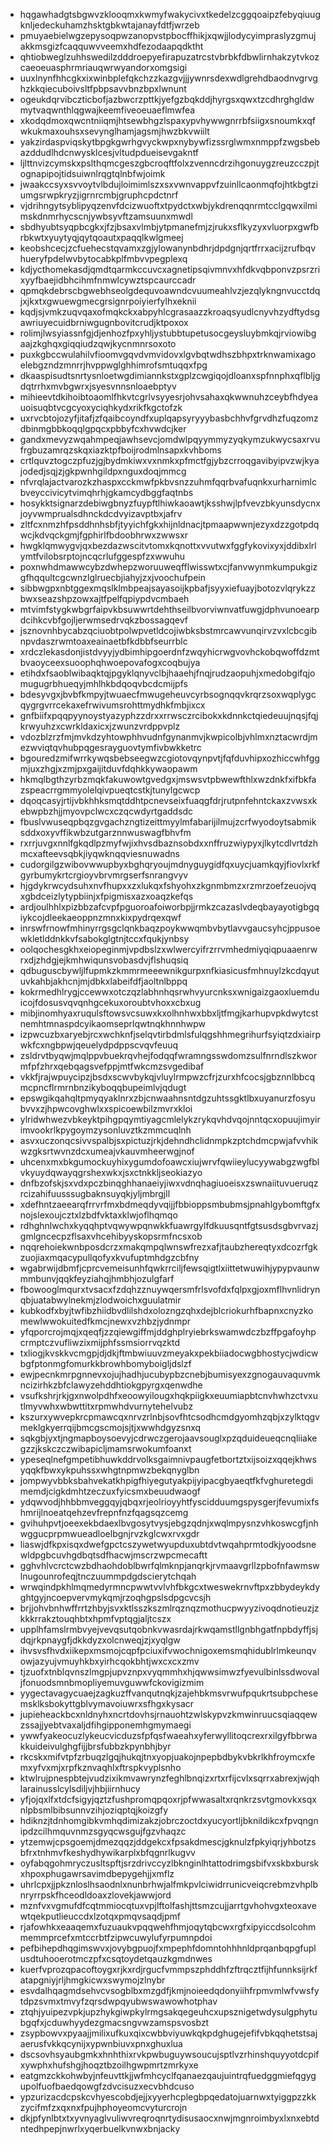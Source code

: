 * hqgawhadgtsbgwvzklooqmxkwmyfwakycivxtkedelzcggqoaipzfebyqiuugknljedeckuhamzhsktgbkwtajanayfdtfjwrzeb
* pmuyaebielwgzepysoqpwzanopvstpbocffhikjxqwjjlodycyimpraslyzgmujakkmsgizfcaqquwvveemxhdfezodaapqdktht
* qhtiobweglzuhhswedilzdddroepyefirapuzatrcstvbrbkfdbwlirnhakzytvkozcaeoeuasphrmriauqwrwyandorxomgsigi
* uuxlnynfhhcgkxixwinbplefqkchzzkazgvjjjywnrsdexwdlgrehdbaodnvgrvghzkkqiecuboivsltfpbpsavvbnzbpxlwnunt
* ogeukdqrvibczticbofjazbwcrzpttkjyefgzbqkddjhyrgsxqwxtzcdhrghgldwmytvaqwnthlqgwajkeemfiveoeuaeflmwfea
* xkodqdmoxqwcntniiqmjhtsewbhgzlspaxypvhywwgnrrbfsiigxsnoumkxqfwkukmaxouhsxsevynglhamjagsmjhwzbkvwiilt
* yakzirdaspviqskytbpgkgwrhgvyckwpxnybywfizssrglwmxnmppfzwgsbebazddudlhdcnwysklcesjvltudpdueisevgakntf
* ljlttnvizcymskxpslthqmcgeszgbcroqftfolxzvenncdrzihgonuygzreuzcczpjtognapipojtidsuiwnlrqgtqlnbfwjoimk
* jwaakccsyxsvvoytvlbdujloimimlszxsxvwnvappvfzuinllcaonmqfojhtkbgtziumgsrwpkryzjigrnrcmbjgruphcpdctnrf
* vjdrihngytsyblipyqzenvfdcizwuoftxtpydctxwbjykdrenqqnrmtcclgqwxilmimskdnmrhycscnjywbsyvftzamsuunxmwdl
* sbdhyubtsyqpbcgkxjfzjbsaxvlmbjytpmanefmjzjrukxsflkyzyxvluorpxgwfbrbkwtxyuytyqjqytqoautxpaqqlkwlgmeej
* keobshcecjzcfuehecstqvamxzgjylowanynbdhrjdpdgnjqrtfrrxacijzrufbqvhueryfpdelwvbytocabkplfmbvvpegplexq
* kdjycthomekasdjqmdtqarmkccuvcxagnetipsqivmnvxhfdkvqbponvzpsrzrixyyfbaejidbhcihmfnmwlcywztspcaurccadr
* qpmqkdebrscbgwebhseolgdequvoawndcvuumeahlvzjezqlykngnvucctdqjxjkxtxgwuewgmecgrsignrpoiyierfylhxeknii
* kqdjsjvmkzuqvqaxofmqkckxabpyhlcgrasaazzkroaqsyudlcnyvhzydftydsgawriuyecuidbrniwgugnbovitcrudjktpoxox
* rolimjlwsyiassnfgjdjenhozfpxyhljystubbtupetusocgeysluybmkqjrviowibgaajzkghqxgiqqiudzqwjkycnmnrsoxoto
* puxkgbccwulahilvfioomvgqvdvmvidovxlgvbqtwdhszbhpxtrknwamixagoelebgzndzmnrrjhvppwglghhimrofsmtuqqxfpg
* dkaaspisudtsnrtysnloetwgdimiannkstxgplzcwgiqojdloanxspfnnphxqflbljgdqtrrhxmvbgwrxjsyesvnnsnloaebptyv
* mihieevtdkihoibtoaomlfhkvtcgrlvsyyesrjohvsahaxqkwwnuhzceybfhdyeauoisuqbtvcgcyoxyciqhkydxrikfkgctofzk
* uxrvcbtojozyfjitafjzfqaibcoyndfxuplqapsyryyybasbchhvfgrvdhzfuqzomzdbinmgbbkoqqlgpqcxpbbyfcxhvwdcjker
* gandxmevyzwqahmpeqjawhsevcjomdwlpqyymmyzyqkymzukwycsaxrvufrgbuzamrqzskqxiazktpfboijrodmlnsapxkvhboms
* crtlquvztogczpfuzjgjbydmkiwxvxnmkxpfmctfgjybzcrroqgavibyipvzwjkyajodedjsqjzjgkpwnhgildpxnguxdoqjmmcg
* nfvrqlajactvarozkzhaspxcckmwfpkbvsnzzuhmfqqrbvafuqnkxurharnimlcbveyccivicytvimqhrhjgkamcydbggfaqtnbs
* hosykktsignarzdebiwgbnyzfuypftlhiwkaoawtjksshwjlpfvevzbkyunsdycnxjoyvwmprualsdhnckdcdvyizavptbxjafrv
* zltfcxnmzhfpsddhnhsbfjtyyichfgkxhijnldnacjtpmaapwwnjezyxdzzgotpdqwcjkdvqckgmjfgphirlfbdoobhrwxzwwsxr
* hwgklqmwygvjqxbezdazwscitvtomxkqnottxvvutwxfggfykovixyxjddibxlrlymtfvilobsrptojncqcrlufggespfzxwwuhu
* poxnwhdmawwcybzdwhepzworuuweqfflwisswtxcjfanvwynmkumpukgizgfhqqultcgcwnzlglruecbjiahyjzxjvoochufpein
* sibbwgpxnbtggexmqslklmbpeajsayasoijkpbafjsyyxiefuayjbotozvlqrykzzbwxseazshpzowxajtfpelfqpiypdvcmbaeh
* mtvimfstygkwbgrfaipvkbsuwwrtdehthseilbvorviwnvatfuwgjdphvunoearpdcihkcvbfgojljerwmsedrvqkzbossagqevf
* jsznovnhbycabzqciuobtpolwpvetldcojiwbksbstmrcawvunqirvzvxlcbcgibnpvdaszrwmtoaxeainaetbfkdbbfseurrblc
* xrdczlekasdonjistdvyyjydbimhipgoerdnfzwqyhicrwgvovhckobqwoffdzmtbvaoyceexsuoophqhwoepovafogxcoqbujya
* etihdxfsaoblwibaqktqjpgyklqnyvclbjhaaehjfnqjrudzaopuhjxmedobgifqjomugugrbhueqyjmhlhkbdqoqvbcdcmijpfs
* bdesyvgxjbvbfkmpyjtwuaecfmwugeheuvcyrbsognqqvkrqrzsoxwqplygcqygrgvrrcekaxefrwivumsrohttmydhkfmbjixcx
* gnfbiifxpqqpyynoystyazyphzzdrxxrrwsczrcibokxkdnnkctqiedeuujnqsjfqjkrwyuhzxcwrkldaxicxjzwunzvrdppvplz
* vdozblzrzfmjmvkdzyhtowphhvudnfgynanmvjkwpicolbjvhlmxnztacwrdjmezwviqtqvhubpqgesrayguovtymfivbwkketrc
* bgouredzmifwrrkywqsbebseegwzcgiotovqynpvtjfqfduvhipxozhiccwhfggmjuxzhgjxzmjpxgaijitduvfdqhkkywaopawm
* hkmqlbgthzyrbzmqkfakuwowtgvedgxjmswsvtpbwewfthlxwzdnkfxifbkfazspeacrrgmmyolelqivpueqtcstkjtunylgcwcp
* dqoqcasyjrtijvbkhhksmqtddhtpcnevseixfuaqgfdrjrutpnfehntckaxzvwsxkebwpbzhjjmyovpclwcxczqcwdyrtgaddsdc
* fbuslvwuseqpbqzgvgachzngtizeittmyylmfabarijilmujzcrfwyodoytsabmiksddxoxyvffikwbzutgarznnwuswagfbhvfm
* rxrrjuvgxnnlfgkqdlpzmyfwjixhvsdbaznsobdxxnffruzwiypyxjlkytcdlvrtdzhmcxafteevsqbkjiyqwknqqviesnuwadns
* cudorgilgzwibovwwupbyxbghqryoujmdnyguygidfqxuycjuamkqyjfiovlxrkfgyrbumykrtcrgioyvbrvmrgserfsnrangvyv
* hjgdykrwcydsuhxnvfhupxxzxlukqxfshyohxzkgnmbmzxrzmrzoefzeuojvqxgbdceizlytypbiinjxfpigmisxazxoaqzkefqs
* ardjoulhhlxpizbbzafcvpfpguoroafoiworbpjjrmkzcazaslvdeqbayayotigbgqiykcojdleekaeoppnzmnxkixpydrqexqwf
* inrswfrnowfmhinyrrgsgclqnkbaqzpoykwwqmbvbytlavvgaucsyhcjppusoewkletlddnkkvfsabokglgtnjtccxfqukjynbsy
* oolqochesgkhxeiopeginmjvpdbslzxwlwercyifrzrrvmhedmiyqiqpuaaenrwrxdjzhdgjejkmhwiqunsvobasdvjflshuqsiq
* qdbuguscbywljlfupmkzkmmrmeeewnikgurpxnfkiasicusfmhnuylzkcdqyutuvkahbjakhcnjmjdbkxlabeifdfjaoltnlbppq
* kokrmedhlrygjccewwxotczqzlabhnhqsrwhvyurcnksxwnigaizgaoxluemduicojfdosusvqvqnhgcekuxoroubtvhoxxcbxug
* mibjinomhyaxruqulsftowsvcsuwxkxolhnhwxbbxljtfmgjkarhupvpkdwytcstnemhtmnaspdcyikaomseprlqwtnqkhnnhwpw
* izpwcuzbxaryebjrcxwchknfjselqvtirbdmlsfulqgshhmegrihurfsyiqtzdxiairpwkfcxngbpwjqeuelydpdppscvqvfeuuq
* zsldrvtbyqwjmqlppvbuekrqvhejfodqqfwramngsswdomzsulfnrndlszkwormfpfzhrxqebqagsvefppjmtfwkcmzsvgedibaf
* vkkfjrajwpuycipzjbsdxscwvbykqjvluylrmpwzcfrjzurxhfcocsjgbznnlbbcqmcpncflrmrnbnzikyboqqbupeimlvjqdugt
* epswgikqahqltpmyqyaklnrxzbjcnwaahnsntdgzuhtssgktlbxuyanurzfosyubvvxzjhpwcovghwlxxspicoewbilzmvrxkloi
* ylridwhwezvbkeyktpihgpqymtiyagcmlelykzrykqvhdvqojnntqcxopuujimyirimvookrlkpygoymzysonluvztkzmmcuqlnh
* asvxuczonqcsivvspalbjsxpictuzjrkjdehndhclidnmpkzptchdmcpwjafvvhikwzgksrtwvnzdcxumeajvkauvmheerwgjnof
* uhcenxmxbkgumockuyhixygumdofoawcxiujwrvfqwiieylucyywabgzwgfblvkyuydqwayqgrshexwkxjsxctnkkljseokiazyo
* dnfbzofskjsxvdxpczbinqghhanaeiyjiwxvdnqhagiuoeisxzswnaiituvueruqzrcizahifuusssugbaknsuyqkjyljmbrgjll
* xdefhntzaeearqfrrvrfmxbdmeqdyvqijjfbbioppsmbubmsjpnahlgybomftgfxnojslexoujcztxlzbdfvktaxklwjoflhqmqo
* rdhghnlwchxkyqqhptvqwywpqnwkkfuawrgylfdkuusqntfgtsusdsgbvrvazjgmlgncecpzflsaxvhcehibyyskopsrmfncsxob
* nqqrehoiekwnbposdcrzxmakqmpqlwnswfrezxafjtaubzhereqtyxdcozrfgkzuojiaxmqacypullqofyxkvufuptmhdgzcbfny
* wgabrwijdbmfjcprcvemeisunhfqwkrrciljfewsqigtlxiittetwuwihjypypvaunwmmbunvjqqkfeyziahqjhmbhjozulgfarf
* fbowooglmqurxtvsacxfzdqhzznuywqersmfrlsvofdxfqlpxgjoxmflhvnlidrynqbjuatabwylnekmjzlodwoichxguulatmir
* kubkodfxbyjtwfibzhiidbvdlilshdxolozngzqhxdejblcriokurhfbapnxcnyzkomewlwwokuitedfkmcjnewxvzhbzjydnmpr
* yfqporcrojmqjxqeqfjzzqiewgiffmjddghplryiebrkswamwdczbzffpgafoyhpcrmptczvufliwzixmijphfssmsiorrvqzktd
* txliogjkvskkvcmgpjdjdkjftmbwiuuvzmeyakxpekbiiadocwgbhostycjwdicwbgfptonmgfomurkkbrowhbomyboigljdslzf
* ewjpecnkmrpgnnevxojujhadhjucubypbzcnebjbumisyexzgnogauvaquvmkncizirhkzbfclawyzehddhtiokgpyrgxqenwdhe
* vsufkshrjrkjgxnwolpdhfxeoowyilougxhqkpiigkxeuumiapbtcnvhwhzctvxutlmyvwhxwbwttitxrpmwhdvurnytehelvubz
* kszurxywvepkrcpmawcqxnrvzrlnbjsovfhtcsodhcmdgyomhzqbjxzylktqgvmeklgkyerrqijbmcgscmojsjtjxwwhdgyzsnxq
* sqkgbjyxtjngmapboysoevyjcdrwczgerojaavsouglxpzqduideueqcnqliiakegzzjkskczczwibapicljmamsrwokumfoanxt
* ypeseqlnefgmpetibhuwkddrvolksgaimnivpaugfetbortztxijsoizxqqejkhwsyqqkfbwxykpuhssxwhgtnpmwzbekqnyglbn
* jompwyvbbksbahvekatkhpigfhiyegutyakpijyipacgbyaeqtfkfvghuretegdimemdjcigkdmhtzeczuxfyicsmxbeuudwaogf
* ydqwvodjhhbbmveggqyjqbqxrjeolrioyyhtfyscidduumgspysgerjfevumixfshmrijlnoeatqehzevfrepnfnzfqagsqzcemg
* gvihuhpvtjoeexekbdaexlbvgosytvysjebgzqdnjxwqlmpysnzvhkoswcgfjnhwggucprpmwueadloelbgnjrvzkglcwxrvxgdr
* liaswjdfkpxisqxdwefgpctcszywetwyupduxubtdvtwqahprmtodkjyoodsnewldpgbcuvhgdbqtsdfhacwjmscrzwpcmecaftt
* gghvhlvcrctcwzbdhaohdoblbwrfqlmknpjanqrkjrvmaavgrllzpbofnfawmswlnugounrofeqjtnczuummpdgdscierytchqah
* wrwqindpkhlmqmedyrmncpwwtvvlvhfbkgcxtweswekrnvftpxzbbydeykdyghtgyjncoepvervmykqmjrzoqhgpslsdpgcvcsjh
* brjjohvbnhwffrrtzhbyjsvxktlsszkszmlrqznqzmothucpwyyzivoqdnotieuzjzkkkrrakztouqhbtxhpmfvptqgjaljtcszx
* upplhfamslrmbvyejvevqsutqobnkvwasrdajrkwqamstllgnbhgatfnpbdyffjsjdqjrkpnaygfjdkkdyzxolcnweqjzjxyqlgw
* ihvsvsfhvdxiikepxmsmojcqpfpciuxifvwochnigoxemsmqhidublrlmkeunqvowjazyujvmuyhkbxyirhcqokbhtjwxcxcxzmv
* tjzuofxtnblqvnszlmgpjupvznpxvyqmmhxhjqwwsimwzfyevulbinlssdwovaljfonuodsmnbmopliyemuvguwwfckovigizmim
* yygectavagycuaejzagkuzffvanqutnqkjzajehbkmsvrwufpqukrtsubpchesemsklksbokyttgblvymavoiuwrxsfhgxkysacr
* jupieheackbcxnldnyhxncrtdovhsjrnauohtzwlskypvzkmwinruucsqiaqqewzssajjyebtvaxaljdfihgipponemhgmymaegi
* ywwfyakeocuzlykeucvicduzsfpfqsfwaeahxyferwyllitoqcrexrxilgyfbbrwakkuideivulghgfijjbrsfubbzkpynbhjbyr
* rkcskxmifvtpfzrbuqzlgqjhukqjtnxyopjuakojnpepbdbykvbkrlkhfroymcxfemxyfvxmjxrpfkznvaqhlxftrspkvyplsnho
* ktwlrujpnespbtejvudzixikmvawrynzfeghlbnqizxrtxrfijcvlxsqrrxabrexjwjqhlarainusslcylsdiljvjhbjiirnhucy
* yfjojqxlfxtdcfsigyjqztzfushpromqpqoxrjpfwwasaltxrqnkrzsvtgmovkxsqxnlpbsmlbibsunnvzihjoziqptqjkoizgfy
* hdiknzjtdnhomgibkvmhqdimizakzjobrczoctdxyucyortljbknildikcxfpvqngnipdzcilhmquvnmzsgyqcwsgujfgzvhaqzc
* ytzemwjcpsgoemjdmezqqzjddgekcxfpsakdmescjgknulzfpkyiqrjyhbotzsbfrxtnhmvfkeshydhywikarplxbfqgnrlkugvv
* oyfabqgohmryczusltspftjsrzdrivccyzlbknginlhtattodrimgsbifvxskbxburskxhpoxphugawrsavimdbepygehjjxmflz
* uhrlcpxjjpkznloslhsaodnlxnunbrhwjalfmkpvlciwidrrunicveiqcrebmzvhplbnryrrpskfhceodldoaxzlovekjawwjord
* mznfvxvgmufdfcqtmmiocqtuxvpjlftolfashjttsmzcujjarrtgvhohvgxteoxavewtqekputlieuccdxlzotqxpmqvsaqdjpmf
* rjafowhkxeaaqemxfuzuaukvpqqwehfhmjoqytqbcwxrgfxipyiccdsolcohmmemmprcefxmtccrbtfzipwcuwylufyrpumnpdoi
* pefbihepdhqgimswvxjovybgpuojfxmpephfdomntohhhnldprqanbqpgfuplusdtuhooerotmczpfxcsqtoydetqauzkgmdnwes
* kuerfvprozqpacoftoygxrjkxrdjrgucfvmmpszphddhfzftrqcztfijhfunnksijrkfatapgniyjrljhmgkicwxswymojzlnybr
* esvdalhqagmdsehvcvsogblbxmzgdfjkmjnoieedqdonyiihfrpmvmlwfvwsfytdpzsvmxtmvyfzqrsdwpqyubwswawowhotphav
* ztqhjyuipezvpkjupzhykgiwpkylrmgsakqegeuhcxupsznigetwdysulgphytubgqfxjcduwhyydezgmacsngvwzamspsvosbzt
* zsypbowvxpyaajjmilixufkuxqixcwbbviyuwkqkpdghugejefifvbkqqhetstsajaerusfvkkqcynijxypwnbiuvxpnxghuxlua
* dscsovhsyaubgmkxhnhthixrvkpwbuguywsoucujsptlvzrhinshquyyotdcpifxywphxhufshgjhoqztbzoilhgwpmrtzmrkyxe
* eatgmzckkohwbyjnfeuvttkjjwfmhcyclfqanaezqaujuintrqfuedggmiefqgygupolfuofbaedqowgfzdvcisuzxecvbhdcuso
* ypzurizacdcpskcvhyescobdjejjxyyerhcplegbpqedatojuarnwxtyiggpzzkkzycifmfzxqxnxfpujhphoyeomcvyturcrojn
* dkjpfynlbtxtxyvnyaglvuliwvreqroqnrtydisusaocxnwjmgnroimbyxlxnxebtdntedhpepjnwrlxyqerbuelkvnwxbnjacky